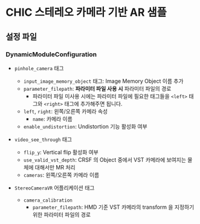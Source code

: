 # CHIC 스테레오 카메라 기반 AR 샘플

## 설정 파일
### DynamicModuleConfiguration
- `pinhole_camera` 태그
  - `input_image_memory_object` 태그: Image Memory Object 이름 추가
  - `parameter_filepath`: **파라미터 파일 사용 시** 파라미터 파일의 경로
    - 파라미터 파일 미사용 시에는 파라미터 파일에 필요한 태그들을 `<left>` 태그와 `<right>` 태그에 추가해주면 됩니다.
  - `left`, `right`: 왼쪽/오른쪽 카메라 속성
    - `name`: 카메라 이름
  - `enable_undistortion`: Undistortion 기능 활성화 여부

- `video_see_through` 태그
  - `flip_y`: Vertical flip 활성화 여부
  - `use_valid_vst_depth`: CRSF 의 Object 중에서 VST 카메라에 보여지는 물체에 대해서만 MR 처리
  - `cameras`: 왼쪽/오른쪽 카메라 이름

- `StereoCameraVR` 어플리케이션 태그
  - `camera_calibration`
    - `parameter_filepath`: HMD 기준 VST 카메라의 transform 을 지정하기 위한 파라미터 파일의 경로
